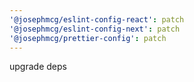 ```yaml
---
'@josephmcg/eslint-config-react': patch
'@josephmcg/eslint-config-next': patch
'@josephmcg/prettier-config': patch
---
```


upgrade deps
